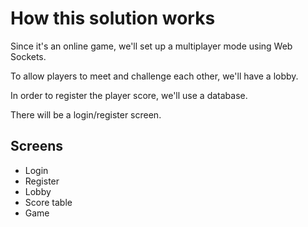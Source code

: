 # How this solution works

Since it's an online game, we'll set up a multiplayer mode using Web Sockets.

To allow players to meet and challenge each other, we'll have a lobby.

In order to register the player score, we'll use a database.

There will be a login/register screen.

## Screens

- Login
- Register
- Lobby
- Score table
- Game
